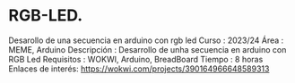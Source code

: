 # RGB-LED.
Desarollo de una secuencia en arduino con rgb led
Curso       : 2023/24
Área        : MEME, Arduino
Descripción : Desarrollo de unha secuencia en arduino con RGB Led
Requisitos  : WOKWI, Arduino, BreadBoard
Tiempo      : 8 horas
Enlaces de interés: https://wokwi.com/projects/390164966648589313
